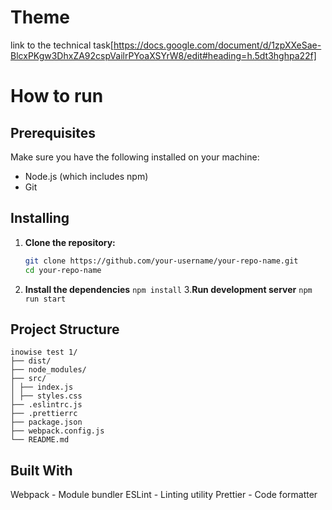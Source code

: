 # Theme

link to the technical task[https://docs.google.com/document/d/1zpXXeSae-BlcxPKgw3DhxZA92cspVailrPYoaXSYrW8/edit#heading=h.5dt3hghpa22f]

# How to run

## Prerequisites

Make sure you have the following installed on your machine:

- Node.js (which includes npm)
- Git

## Installing

1. **Clone the repository:**

   ```sh
   git clone https://github.com/your-username/your-repo-name.git
   cd your-repo-name
   ```

2. **Install the dependencies**
   `npm install` 3.**Run development server**
   `npm run start`

## Project Structure

```
inowise test 1/
├── dist/
├── node_modules/
├── src/
│ ├── index.js
│ ├── styles.css
├── .eslintrc.js
├── .prettierrc
├── package.json
├── webpack.config.js
└── README.md
```

## Built With

Webpack - Module bundler
ESLint - Linting utility
Prettier - Code formatter
